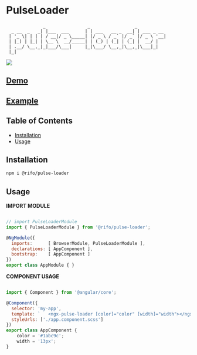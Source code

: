 # PulseLoader

```
              _                _                 _
  _ __  _   _| |___  ___      | | ___   __ _  __| | ___ _ __
 | '_ \| | | | / __|/ _ \_____| |/ _ \ / _` |/ _` |/ _ \ '__|
 | |_) | |_| | \__ \  __/_____| | (_) | (_| | (_| |  __/ |
 | .__/ \__,_|_|___/\___|     |_|\___/ \__,_|\__,_|\___|_|
 |_|
```

<img src="https://media.giphy.com/media/M9IRI3CpCTEGSvkmOw/giphy.gif">

## [Demo](https://ofirrifo.github.io/pulse-loader)

## [Example](https://stackblitz.com/edit/pulse-loader-example)

## Table of Contents

- [Installation](#installation)
- [Usage](#usage)

## Installation
```sh
npm i @rifo/pulse-loader 
```

## Usage

**IMPORT MODULE**
```js

// import PulseLoaderModule
import { PulseLoaderModule } from '@rifo/pulse-loader';

@NgModule({
  imports:      [ BrowserModule, PulseLoaderModule ],
  declarations: [ AppComponent ],
  bootstrap:    [ AppComponent ]
})
export class AppModule { }

```

**COMPONENT USAGE**
```js

import { Component } from '@angular/core';

@Component({
  selector: 'my-app',
  template: `	<ngx-pulse-loader [color]="color" [width]="width"></ngx-pulse-loader>`,
  styleUrls: ['./app.component.scss']
})
export class AppComponent {
    color = '#1abc9c';
    width = '13px';
}
```
